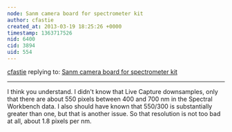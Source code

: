 ```yaml
---
node: Sanm camera board for spectrometer kit
author: cfastie
created_at: 2013-03-19 18:25:26 +0000
timestamp: 1363717526
nid: 6400
cid: 3894
uid: 554
---
```




[cfastie](../profile/cfastie) replying to: [Sanm camera board for spectrometer kit](../notes/mathew/3-18-2013/sanm-camera-board-spectrometer-kit)

----
I think you understand.  I didn't know that Live Capture downsamples, only that there are about 550 pixels between 400 and 700 nm in the Spectral Workbench data. I also should have known that 550/300 is substantially greater than one, but that is another issue. So that resolution is not too bad at all, about 1.8 pixels per nm. 

